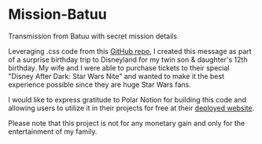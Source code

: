 # Mission-Batuu
Transmission from Batuu with secret mission details

Leveraging .css code from this [GitHub repo](https://github.com/PolarNotion/starwarsintro/blob/master/index.html), I created this message as part of a surprise birthday trip to Disneyland for my twin son & daughter's 12th birthday. My wife and I were able to purchase tickets to their special "Disney After Dark: Star Wars Nite" and wanted to make it the best experience possible since they are huge Star Wars fans.

I would like to express gratitude to Polar Notion for building this code and allowing users to utilize it in their projects for free at their [deployed website](https://polarnotion.github.io/starwarsintro/).

Please note that this project is not for any monetary gain and only for the entertainment of my family.